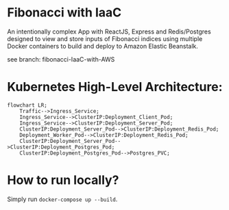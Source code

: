 # Fibonacci with IaaC

An intentionally complex App with ReactJS, Express and Redis/Postgres designed to view and store inputs of Fibonacci indices using multiple Docker containers to build and deploy to Amazon Elastic Beanstalk.

see branch: fibonacci-IaaC-with-AWS

# Kubernetes High-Level Architecture:

```mermaid
flowchart LR;
    Traffic-->Ingress_Service;
    Ingress_Service-->ClusterIP:Deployment_Client_Pod;
    Ingress_Service-->ClusterIP:Deployment_Server_Pod;
    ClusterIP:Deployment_Server_Pod-->ClusterIP:Deployment_Redis_Pod;
    Deployment_Worker_Pod-->ClusterIP:Deployment_Redis_Pod;
    ClusterIP:Deployment_Server_Pod-->ClusterIP:Deployment_Postgres_Pod;
    ClusterIP:Deployment_Postgres_Pod-->Postgres_PVC;
```

# How to run locally?

Simply run `docker-compose up --build`.